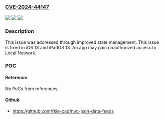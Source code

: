 ### [CVE-2024-44147](https://cve.mitre.org/cgi-bin/cvename.cgi?name=CVE-2024-44147)
![](https://img.shields.io/static/v1?label=Product&message=iOS%20and%20iPadOS&color=blue)
![](https://img.shields.io/static/v1?label=Version&message=unspecified%3C%2018%20&color=brighgreen)
![](https://img.shields.io/static/v1?label=Vulnerability&message=An%20app%20may%20gain%20unauthorized%20access%20to%20Local%20Network&color=brighgreen)

### Description

This issue was addressed through improved state management. This issue is fixed in iOS 18 and iPadOS 18. An app may gain unauthorized access to Local Network.

### POC

#### Reference
No PoCs from references.

#### Github
- https://github.com/fkie-cad/nvd-json-data-feeds

